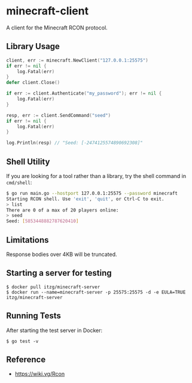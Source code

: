 # minecraft-client

A client for the Minecraft RCON protocol.

## Library Usage

```go
client, err := minecraft.NewClient("127.0.0.1:25575")
if err != nil {
	log.Fatal(err)
}
defer client.Close()

if err := client.Authenticate("my_password"); err != nil {
	log.Fatal(err)
}

resp, err := client.SendCommand("seed")
if err != nil {
	log.Fatal(err)
}

log.Println(resp) // "Seed: [-2474125574890692308]"
```

## Shell Utility

If you are looking for a tool rather than a library, try the shell command in
`cmd/shell`:

```bash
$ go run main.go --hostport 127.0.0.1:25575 --password minecraft
Starting RCON shell. Use 'exit', 'quit', or Ctrl-C to exit.
> list
There are 0 of a max of 20 players online:
> seed
Seed: [5853448882787620410]
```

## Limitations

Response bodies over 4KB will be truncated.

## Starting a server for testing

```
$ docker pull itzg/minecraft-server
$ docker run --name=minecraft-server -p 25575:25575 -d -e EULA=TRUE itzg/minecraft-server
```

## Running Tests

After starting the test server in Docker:

```
$ go test -v
```

## Reference

- https://wiki.vg/Rcon